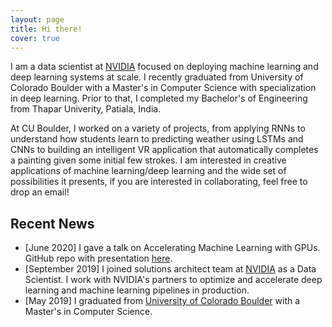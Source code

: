 ```yaml
---
layout: page
title: Hi there!
cover: true
---
```

I am a data scientist at [NVIDIA](https://www.nvidia.com/) focused on deploying machine learning and deep learning systems at scale. 
I recently graduated from University of Colorado Boulder with a Master's in Computer Science with specialization in deep learning. Prior to that, I completed my Bachelor's of Engineering from Thapar Univerity, Patiala, India. 

At CU Boulder, I worked on a variety of projects, from applying RNNs to understand how students learn to predicting weather using LSTMs and CNNs to building an intelligent VR application that automatically completes a painting given some initial few strokes. 
I am interested in creative applications of machine learning/deep learning and the wide set of possibilities it presents, if you are interested in collaborating, feel free to drop an email!

## Recent News
* [June 2020] I gave a talk on Accelerating Machine Learning with GPUs. GitHub repo with presentation [here](https://github.com/aroraakshit/AcceleratedMLwRAPIDS).
* [September 2019] I joined solutions architect team at [NVIDIA](https://www.nvidia.com/) as a Data Scientist. I work with NVIDIA's partners to optimize and accelerate deep learning and machine learning pipelines in production.
* [May 2019] I graduated from [University of Colorado Boulder](https://www.colorado.edu/) with a Master's in Computer Science.